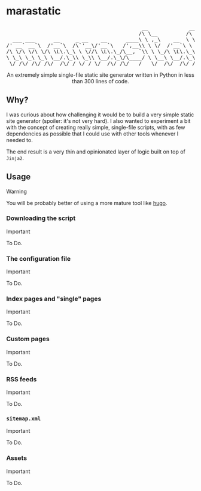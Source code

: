 # marastatic

<pre style="font-style: monospace;">
                                           __             __
                                          /\ \__         /\ \__  __
  ___ ___      __     _ __    __      ____\ \ ,_\    __  \ \ ,_\/\_\    ___
/' __` __`\  /'__`\  /\`'__\/'__`\   /',__\\ \ \/  /'__`\ \ \ \/\/\ \  /'___\
/\ \/\ \/\ \/\ \L\.\_\ \ \//\ \L\.\_/\__, `\\ \ \_/\ \L\.\_\ \ \_\ \ \/\ \__/
\ \_\ \_\ \_\ \__/.\_\\ \_\\ \__/.\_\/\____/ \ \__\ \__/.\_\\ \__\\ \_\ \____\
 \/_/\/_/\/_/\/__/\/_/ \/_/ \/__/\/_/\/___/   \/__/\/__/\/_/ \/__/ \/_/\/____/
</pre>

<p style="text-align: center;">
An extremely simple single-file static site generator written in Python in less than 300 lines of code.
</p>

## Why?

I was curious about how challenging it would be to build a very simple static site generator (spoiler: it's not very hard). I also wanted to experiment a bit with the concept of creating really simple, single-file scripts, with as few dependencies as possible that I could use with other tools whenever I needed to.

The end result is a very thin and opinionated layer of logic built on top of `Jinja2`.

## Usage

> [!WARNING]
> You will be probably better of using a more mature tool like [hugo](https://gohugo.io).

### Downloading the script

> [!IMPORTANT]  
> To Do.

### The configuration file

> [!IMPORTANT]
> To Do.

### Index pages and "single" pages

> [!IMPORTANT]
> To Do.

### Custom pages

> [!IMPORTANT]
> To Do.

### RSS feeds

> [!IMPORTANT]
> To Do.

### `sitemap.xml`

> [!IMPORTANT]
> To Do.

### Assets

> [!IMPORTANT]
> To Do.
